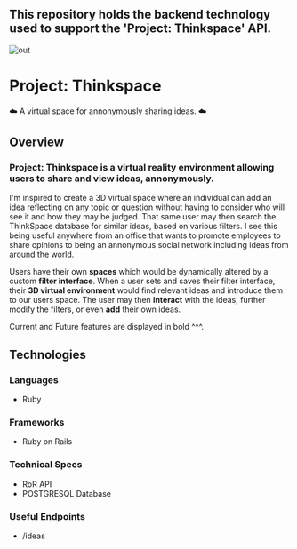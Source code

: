 
## This repository holds the backend technology used to support the 'Project: Thinkspace' API.



![out](https://user-images.githubusercontent.com/27021764/34580061-87fc5ace-f159-11e7-8453-272fbda16a4b.png)
# Project: Thinkspace
:cloud: A virtual space for annonymously sharing ideas. :cloud:


## Overview
 
### Project: Thinkspace is a virtual reality environment allowing users to share and view ideas, annonymously.

I'm inspired to create a 3D virtual space where an individual can add an idea reflecting on any topic or question without having to consider who will see it and how they may be judged. That same user may then search the ThinkSpace database for similar ideas, based on various filters. I see this being useful anywhere from an office that wants to promote employees to share opinions to being an annonymous social network including ideas from around the world.

Users have their own **spaces** which would be dynamically altered by a custom **filter interface**. When a user sets and saves their filter interface, their **3D virtual environment** would find relevant ideas and introduce them to our users space. The user may then **interact** with the ideas, further modify the filters, or even **add** their own ideas. 

Current and Future features are displayed in bold ^^^.

## Technologies

### Languages
* Ruby

### Frameworks
* Ruby on Rails



<h3> Technical Specs </h3>
 <ul>
  <li> RoR API </li> 
  <li> POSTGRESQL Database </li>
  </ul>
  
  <h3> Useful Endpoints </h3>
   <ul>
    <li> /ideas </li>
  </ul>
  
  
